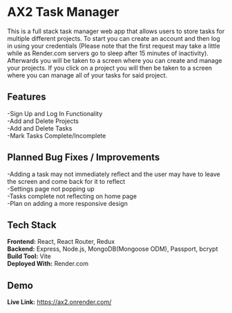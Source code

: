 # AX2 Task Manager

This is a full stack task manager web app that allows users to store tasks for multiple different projects. To start you can create an account and then log in using your credentials (Please note that the first request may take a little while as Render.com servers go to sleep after 15 minutes of inactivity). Afterwards you will be taken to a screen where you can create and manage your projects. If you click on a project you will then be taken to a screen where you can manage all of your tasks for said project.

## Features

-Sign Up and Log In Functionality  
-Add and Delete Projects  
-Add and Delete Tasks  
-Mark Tasks Complete/Incomplete  

## Planned Bug Fixes / Improvements

-Adding a task may not immediately reflect and the user may have to leave the screen and come back for it to reflect  
-Settings page not popping up  
-Tasks complete not reflecting on home page  
-Plan on adding a more responsive design  

## Tech Stack

**Frontend:** React, React Router, Redux  
**Backend:** Express, Node.js, MongoDB(Mongoose ODM), Passport, bcrypt  
**Build Tool:** Vite  
**Deployed With:** Render.com

## Demo

**Live Link:** https://ax2.onrender.com/ 
